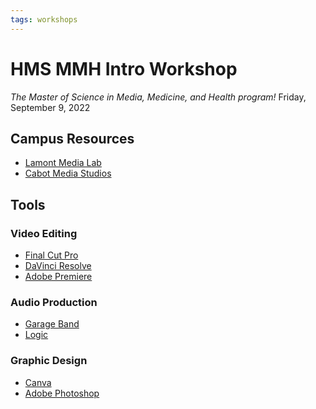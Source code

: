 ```yaml
---
tags: workshops
---
```


# HMS MMH Intro Workshop
*The Master of Science in Media, Medicine, and Health program!*
Friday, September 9, 2022

## Campus Resources
* [Lamont Media Lab](https://library.harvard.edu/services-tools/lamont-multimedia-lab)
* [Cabot Media Studios](https://library.harvard.edu/services-tools/cabot-media-studios)

## Tools

### Video Editing
* [Final Cut Pro](https://www.apple.com/final-cut-pro/)
* [DaVinci Resolve](https://www.blackmagicdesign.com/products/davinciresolve)
* [Adobe Premiere](https://www.adobe.com/products/premiere.html)

### Audio Production
* [Garage Band](https://www.apple.com/mac/garageband/)
* [Logic](https://www.apple.com/logic-pro/)

### Graphic Design
* [Canva](https://www.canva.com/)
* [Adobe Photoshop](https://www.adobe.com/products/photoshop.html)